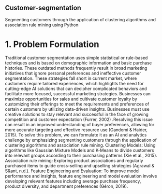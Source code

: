 ## Customer-segmentation
Segmenting customers through the application of clustering algorithms and association rule mining using Python

# 1. Problem Formulation
Traditional customer segmentation uses simple statistical or rule-based techniques and is based on demographic information and basic purchase histories. These outdated methods frequently result in broad marketing initiatives that ignore personal preferences and ineffective customer segmentation. These strategies fall short in current market, where customers require tailored experiences, which highlights the need for cutting-edge AI solutions that can decipher complicated behaviors and facilitate more focused, successful marketing strategies.
Businesses can maximize opportunities for sales and cultivate customer loyalty by customizing their offerings to meet the requirements and preferences of certain customers by utilizing data-driven insights. Businesses must use creative solutions to stay relevant and successful in the face of growing competition and customer expectation (Furrer, 2002) .Resolving this issue can result in an improved understanding of buyer preferences, allowing for more accurate targeting and effective resource use (Gandomi & Haider, 2015).
To solve this problem, we can formulate it as an AI and analytics challenge by emphasizing segmenting customers through the application of clustering algorithms and association rule mining.
Clustering Models: Using algorithms like Gaussian Mixture Models and K-Means to divide customers into relevant groups according to their purchasing patterns (Xie et al., 2015).
Association rule mining: Exploring product associations and regularly purchased items to guide cross-selling and upselling strategies (Agrawal & S&ant, n.d.).
Feature Engineering and Evaluation: To improve model performance and insights, feature engineering and model evaluation involve developing relevant features including average purchase frequency, product diversity, and department preferences (Géron, 2019).
